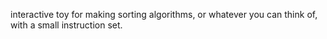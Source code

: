 interactive toy for making sorting algorithms, or whatever you can think of, with a small instruction set.
